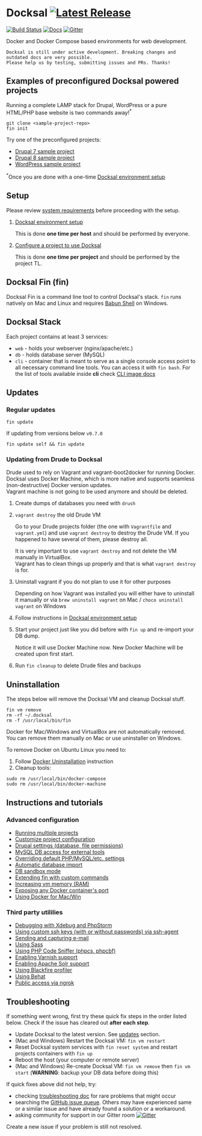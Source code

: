 # Docksal [![Latest Release](https://img.shields.io/github/release/docksal/docksal.svg?style=flat-square)](https://github.com/docksal/docksal/releases/latest)

[![Build Status](https://img.shields.io/travis/docksal/docksal.svg?style=flat-square)](https://travis-ci.org/docksal/docksal)
[![Docs](https://readthedocs.org/projects/docksal/badge?version=master&style=flat-square)](http://docksal.readthedocs.io/en/master)
[![Gitter](https://img.shields.io/gitter/room/docksal/community-support.svg?style=flat-square)](https://gitter.im/docksal/community-support)

Docker and Docker Compose based environments for web development.

    Docksal is still under active development. Breaking changes and outdated docs are very possible.
    Please help us by testing, submitting issues and PRs. Thanks!


## Examples of preconfigured Docksal powered projects

Running a complete LAMP stack for Drupal, WordPress or a pure HTML/PHP base website is two commands away!<sup>*</sup>

```
git clone <sample-project-repo>
fin init
```

Try one of the preconfigured projects:

- [Drupal 7 sample project](https://github.com/docksal/drupal7)  
- [Drupal 8 sample project](https://github.com/docksal/drupal8)  
- [WordPress sample project](https://github.com/docksal/wordpress)

<sup>*</sup>Once you are done with a one-time [Docksal environment setup](/docs/env-setup.md)


<a name="setup"></a>
## Setup

Please review [system requirements](/docs/system-requirements.md) before proceeding with the setup.

1. [Docksal environment setup](/docs/env-setup.md)
    
    This is done **one time per host** and should be performed by everyone.

2. [Configure a project to use Docksal](/docs/project-setup.md)

    This is done **one time per project** and should be performed by the project TL.

<a name="fin"></a>
## Docksal Fin (fin)

Docksal Fin is a command line tool to control Docksal's stack. `fin` runs natively on Mac and Linux and requires [Babun Shell](http://babun.github.io) on Windows.

## Docksal Stack

Each project contains at least 3 services:
* `web` - holds your webserver (nginx/apache/etc.)
* `db` - holds database server (MySQL)
* `cli` - container that is meant to serve as a single console access point to all necessary command line tools. You can access it with `fin bash`. For the list of tools available inside **cli** check [CLI image docs](https://github.com/docksal/service-cli)

<a name="updates"></a>
## Updates

### Regular updates

```
fin update
```

If updating from versions below `v0.7.0`

```
fin update self && fin update
```

### Updating from Drude to Docksal

Drude used to rely on Vagrant and vagrant-boot2docker for running Docker.  
Docksal uses Docker Machine, which is more native and supports seamless (non-destructive) Docker version updates.  
Vagrant machine is not going to be used anymore and should be deleted.

1. Create dumps of databases you need with `drush`
2. `vagrant destroy` the old Drude VM

    Go to your Drude projects folder (the one with `Vagrantfile` and `vagrant.yml`) and use `vagrant destroy` to destroy the Drude VM. 
    If you happened to have several of them, please destroy all.
    
    It is very important to use `vagrant destroy` and not delete the VM manually in VirtualBox.  
    Vagrant has to clean things up properly and that is what `vagrant destroy` is for.     

3. Uninstall vagrant if you do not plan to use it for other purposes

    Depending on how Vagrant was installed you will either have to uninstall it manually or
    via `brew uninstall vagrant` on Mac / `choco uninstall vagrant` on Windows
    
4. Follow instructions in [Docksal environment setup](/docs/env-setup.md)
5. Start your project just like you did before with `fin up` and re-import your DB dump.

    Notice it will use Docker Machine now.
    New Docker Machine will be created upon first start.
    
6. Run `fin cleanup` to delete Drude files and backups


## Uninstallation

The steps below will remove the Docksal VM and cleanup Docksal stuff.

```
fin vm remove
rm -rf ~/.docksal
rm -f /usr/local/bin/fin
```

Docker for Mac/Windows and VirtualBox are not automatically removed. You can remove them manually on Mac or use uninstaller on Windows.

To remove Docker on Ubuntu Linux you need to:

1. Follow [Docker Uninstallation](https://docs.docker.com/engine/installation/linux/ubuntulinux/#/uninstallation) instruction
2. Cleanup tools:
```
sudo rm /usr/local/bin/docker-compose
sudo rm /usr/local/bin/docker-machine
```

<a name="instructions"></a>
## Instructions and tutorials

### Advanced configuration
- [Running multiple projects](/docs/multiple-projects.md)
- [Customize project configuration](/docs/project-customize.md)
- [Drupal settings (database, file permissions)](/docs/drupal-settings.md)
- [MySQL DB access for external tools](/docs/db-access.md)
- [Overriding default PHP/MySQL/etc. settings](/docs/settings.md)
- [Automatic database import](docs/db-import.md)
- [DB sandbox mode](/docs/db-sandbox.md)
- [Extending fin with custom commands](/docs/custom-commands.md)
- [Increasing vm memory (RAM)](/docs/vm.md)
- [Exposing any Docker container's port](/docs/expose-port.md)
- [Using Docker for Mac/Win](/docs/env-setup-native.md)

### Third party utililies
- [Debugging with Xdebug and PhpStorm](/docs/xdebug.md)
- [Using custom ssh keys (with or without passwords) via ssh-agent](/docs/ssh-agent.md)
- [Sending and capturing e-mail](/docs/mail.md)
- [Using Sass](/docs/sass.md)
- [Using PHP Code Sniffer (phpcs, phpcbf)](/docs/phpcs.md)
- [Enabling Varnish support](/docs/varnish.md)
- [Enabling Apache Solr support](/docs/apache-solr.md)
- [Using Blackfire profiler](/docs/blackfire.md)
- [Using Behat](/docs/behat.md)
- [Public access via ngrok](/docs/public-access.md)

<a name="troubleshooting"></a>
## Troubleshooting

If something went wrong, first try these quick fix steps in the order listed below.
Check if the issue has cleared out **after each step**.

- Update Docksal to the latest version. See [updates](#updates) section.
- (Mac and Windows) Restart the Docksal VM: `fin vm restart`
- Reset Docksal system services with `fin reset system` and restart projects containers with `fin up`
- Reboot the host (your computer or remote server)
- (Mac and Windows) Re-create Docksal VM: `fin vm remove` then `fin vm start` (**WARNING**: backup your DB data before doing this)

If quick fixes above did not help, try:
- checking [troubleshooting doc](docs/troubleshooting.md) for rare problems that might occur
- searching the [GitHub issue queue](https://github.com/docksal/docksal/issues). Others may have experienced same or a similar issue and have already found a solution or a workaround.
- asking community for support in our Gitter room [![Gitter](https://img.shields.io/gitter/room/docksal/community-support.svg?style=flat-square)](https://gitter.im/docksal/community-support)

Create a new issue if your problem is still not resolved.
